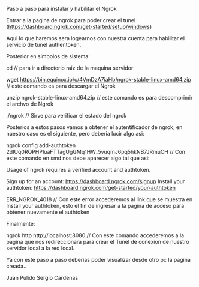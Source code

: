 Paso a paso para instalar y habilitar el Ngrok

Entrar a la pagina de ngrok para poder crear el tunel (https://dashboard.ngrok.com/get-started/setup/windows)

Aqui lo que haremos sera logearnos con nuestra cuenta para habilitar el servicio de tunel authentoken.

Posterior en simbolos de sistema:

cd // para ir a directorio raiz de la maquina servidor

wget https://bin.equinox.io/c/4VmDzA7iaHb/ngrok-stable-linux-amd64.zip // este comando es para descargar el Ngrok 

unzip ngrok-stable-linux-amd64.zip // este comando es para descomprimir el archvo de Ngrok


./ngrok // Sirve para verificar el estado del ngrok

Posterios a estos pasos vamos a obtener el autentificador de ngrok, en nuestro caso es el siguiente, pero deberia lucir algo asi:

ngrok config add-authtoken 2dIUq0RQPHPIuaFTTagUgGMq1HW_5vuqmJ6pq5hkNB7JRmuCH // Con este comando en smd nos debe aparecer algo tal que asi:

Usage of ngrok requires a verified account and authtoken.

Sign up for an account: https://dashboard.ngrok.com/signup
Install your authtoken: https://dashboard.ngrok.com/get-started/your-authtoken

ERR_NGROK_4018  // Con este error accederemos al link que se muestra en Install your authtoken, esto el fin de ingresar a la pagina de acceso para obtener nuevamente el authtoken

Finalmente:

ngrok http http://localhost:8080 // Con este comando accederemos a la pagina que nos redireccionara para crear el Tunel de conexion de nuestro servidor local a la red local.

Ya con este paso a paso deberias poder visualizar desde otro pc la pagina creada..

Juan Pulido
Sergio Cardenas
